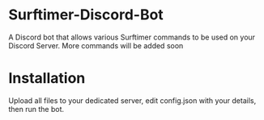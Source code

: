 # Surftimer-Discord-Bot
A Discord bot that allows various Surftimer commands to be used on your Discord Server.
More commands will be added soon


# Installation
Upload all files to your dedicated server, edit config.json with your details, then run the bot. 
